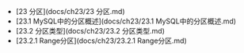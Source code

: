 <!-- docs/_sidebar.md -->
* [23 分区](docs/ch23/23 分区.md) 
* [23.1 MySQL中的分区概述](docs/ch23/23.1 MySQL中的分区概述.md)
* [23.2 分区类型](docs/ch23/23.2 分区类型.md)
* [23.2.1 Range分区](docs/ch23/23.2.1 Range分区.md)